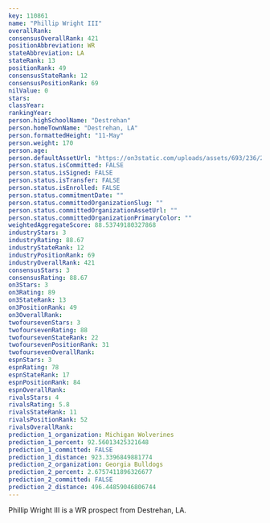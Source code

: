 ```yaml
---
key: 110861
name: "Phillip Wright III"
overallRank: 
consensusOverallRank: 421
positionAbbreviation: WR
stateAbbreviation: LA
stateRank: 13
positionRank: 49
consensusStateRank: 12
consensusPositionRank: 69
nilValue: 0
stars: 
classYear: 
rankingYear: 
person.highSchoolName: "Destrehan"
person.homeTownName: "Destrehan, LA"
person.formattedHeight: "11-May"
person.weight: 170
person.age: 
person.defaultAssetUrl: "https://on3static.com/uploads/assets/693/236/236693.png"
person.status.isCommitted: FALSE
person.status.isSigned: FALSE
person.status.isTransfer: FALSE
person.status.isEnrolled: FALSE
person.status.commitmentDate: ""
person.status.committedOrganizationSlug: ""
person.status.committedOrganizationAssetUrl: ""
person.status.committedOrganizationPrimaryColor: ""
weightedAggregateScore: 88.53749180327868
industryStars: 3
industryRating: 88.67
industryStateRank: 12
industryPositionRank: 69
industryOverallRank: 421
consensusStars: 3
consensusRating: 88.67
on3Stars: 3
on3Rating: 89
on3StateRank: 13
on3PositionRank: 49
on3OverallRank: 
twofoursevenStars: 3
twofoursevenRating: 88
twofoursevenStateRank: 22
twofoursevenPositionRank: 31
twofoursevenOverallRank: 
espnStars: 3
espnRating: 78
espnStateRank: 17
espnPositionRank: 84
espnOverallRank: 
rivalsStars: 4
rivalsRating: 5.8
rivalsStateRank: 11
rivalsPositionRank: 52
rivalsOverallRank: 
prediction_1_organization: Michigan Wolverines
prediction_1_percent: 92.56013425321648
prediction_1_committed: FALSE
prediction_1_distance: 923.3396849881774
prediction_2_organization: Georgia Bulldogs
prediction_2_percent: 2.6757411896326677
prediction_2_committed: FALSE
prediction_2_distance: 496.44859046806744
---
```

Phillip Wright III is a WR prospect from Destrehan, LA.
